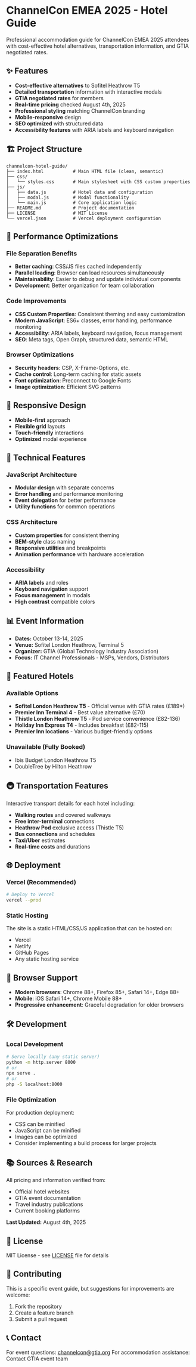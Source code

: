 # ChannelCon EMEA 2025 - Hotel Guide

Professional accommodation guide for ChannelCon EMEA 2025 attendees with cost-effective hotel alternatives, transportation information, and GTIA negotiated rates.

## ✨ Features

- **Cost-effective alternatives** to Sofitel Heathrow T5
- **Detailed transportation** information with interactive modals
- **GTIA negotiated rates** for members
- **Real-time pricing** checked August 4th, 2025
- **Professional styling** matching ChannelCon branding
- **Mobile-responsive** design
- **SEO optimized** with structured data
- **Accessibility features** with ARIA labels and keyboard navigation

## 🏗️ Project Structure

```
channelcon-hotel-guide/
├── index.html           # Main HTML file (clean, semantic)
├── css/
│   └── styles.css       # Main stylesheet with CSS custom properties
├── js/
│   ├── data.js          # Hotel data and configuration
│   ├── modal.js         # Modal functionality
│   └── main.js          # Core application logic
├── README.md            # Project documentation
├── LICENSE              # MIT License
└── vercel.json          # Vercel deployment configuration
```

## 🚀 Performance Optimizations

### File Separation Benefits
- **Better caching**: CSS/JS files cached independently
- **Parallel loading**: Browser can load resources simultaneously
- **Maintainability**: Easier to debug and update individual components
- **Development**: Better organization for team collaboration

### Code Improvements
- **CSS Custom Properties**: Consistent theming and easy customization
- **Modern JavaScript**: ES6+ classes, error handling, performance monitoring
- **Accessibility**: ARIA labels, keyboard navigation, focus management
- **SEO**: Meta tags, Open Graph, structured data, semantic HTML

### Browser Optimizations
- **Security headers**: CSP, X-Frame-Options, etc.
- **Cache control**: Long-term caching for static assets
- **Font optimization**: Preconnect to Google Fonts
- **Image optimization**: Efficient SVG patterns

## 📱 Responsive Design

- **Mobile-first** approach
- **Flexible grid** layouts
- **Touch-friendly** interactions
- **Optimized** modal experience

## 🔧 Technical Features

### JavaScript Architecture
- **Modular design** with separate concerns
- **Error handling** and performance monitoring
- **Event delegation** for better performance
- **Utility functions** for common operations

### CSS Architecture
- **Custom properties** for consistent theming
- **BEM-style** class naming
- **Responsive utilities** and breakpoints
- **Animation performance** with hardware acceleration

### Accessibility
- **ARIA labels** and roles
- **Keyboard navigation** support
- **Focus management** in modals
- **High contrast** compatible colors

## 📊 Event Information

- **Dates:** October 13-14, 2025
- **Venue:** Sofitel London Heathrow, Terminal 5
- **Organizer:** GTIA (Global Technology Industry Association)
- **Focus:** IT Channel Professionals - MSPs, Vendors, Distributors

## 🏨 Featured Hotels

### Available Options
- **Sofitel London Heathrow T5** - Official venue with GTIA rates (£189*)
- **Premier Inn Terminal 4** - Best value alternative (£70)
- **Thistle London Heathrow T5** - Pod service convenience (£82-136)
- **Holiday Inn Express T4** - Includes breakfast (£82-115)
- **Premier Inn locations** - Various budget-friendly options

### Unavailable (Fully Booked)
- Ibis Budget London Heathrow T5
- DoubleTree by Hilton Heathrow

## 🚇 Transportation Features

Interactive transport details for each hotel including:
- **Walking routes** and covered walkways
- **Free inter-terminal** connections
- **Heathrow Pod** exclusive access (Thistle T5)
- **Bus connections** and schedules
- **Taxi/Uber** estimates
- **Real-time costs** and durations

## 🌐 Deployment

### Vercel (Recommended)
```bash
# Deploy to Vercel
vercel --prod
```

### Static Hosting
The site is a static HTML/CSS/JS application that can be hosted on:
- Vercel
- Netlify
- GitHub Pages
- Any static hosting service

## 📱 Browser Support

- **Modern browsers**: Chrome 88+, Firefox 85+, Safari 14+, Edge 88+
- **Mobile**: iOS Safari 14+, Chrome Mobile 88+
- **Progressive enhancement**: Graceful degradation for older browsers

## 🛠️ Development

### Local Development
```bash
# Serve locally (any static server)
python -m http.server 8000
# or
npx serve .
# or
php -S localhost:8000
```

### File Optimization
For production deployment:
- CSS can be minified
- JavaScript can be minified
- Images can be optimized
- Consider implementing a build process for larger projects

## 📚 Sources & Research

All pricing and information verified from:
- Official hotel websites
- GTIA event documentation
- Travel industry publications
- Current booking platforms

**Last Updated:** August 4th, 2025

## 📄 License

MIT License - see [LICENSE](LICENSE) file for details

## 🤝 Contributing

This is a specific event guide, but suggestions for improvements are welcome:
1. Fork the repository
2. Create a feature branch
3. Submit a pull request

## 📞 Contact

For event questions: channelcon@gtia.org
For accommodation assistance: Contact GTIA event team